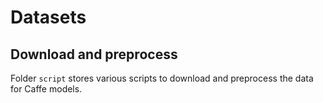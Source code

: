 # Datasets

## Download and preprocess

Folder `script` stores various scripts to download 
and preprocess the data for Caffe models.
